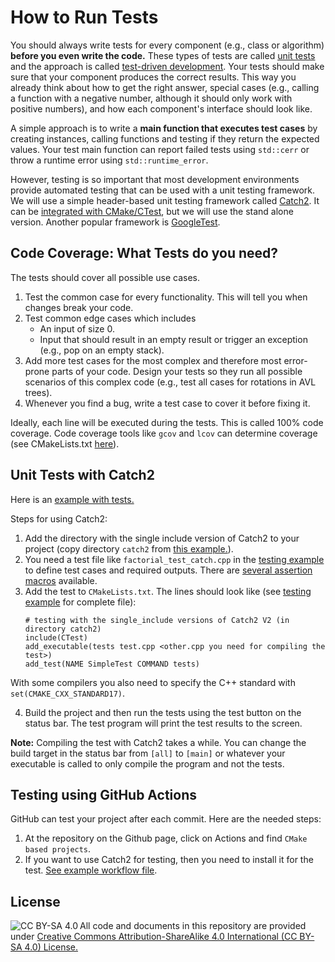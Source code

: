 # How to Run Tests

You should always write tests for every component (e.g., class or algorithm) **before
you even write the code.** 
These types of tests are called [unit tests](https://en.wikipedia.org/wiki/Unit_testing) and the 
approach is called [test-driven development](https://en.wikipedia.org/wiki/Test-driven_development). Your tests should make sure that your component produces the correct results.
This way you already think about how to get the right answer, special cases (e.g., 
calling a function with a negative number, although it should only work with positive numbers), and
how each component's interface should look like. 

A simple approach is to write a **main function that executes test cases** by creating instances, calling functions and testing if they return the expected values. 
Your test main function can report failed tests using `std::cerr` or throw a runtime error using `std::runtime_error`. 

However, testing is so important that most development environments provide automated testing that can be
used with a unit testing framework.
We will use a simple header-based unit testing framework called
[Catch2](https://github.com/catchorg/Catch2). It can be [integrated with CMake/CTest](https://github.com/catchorg/Catch2/blob/devel/docs/cmake-integration.md), but we will use the stand alone version. Another popular framework is
[GoogleTest](https://google.github.io/googletest/).


## Code Coverage: What Tests do you need?

The tests should cover all possible use cases.

1. Test the common case for every functionality. This will tell you when changes break your code. 
2. Test common edge cases which includes
    * An input of size 0.
    * Input that should result in an empty result or trigger an exception (e.g., pop on an empty stack).
3. Add more test cases for the most complex and therefore most error-prone parts of your code. Design your tests so 
  they run all possible scenarios of this complex code (e.g., test all cases for rotations in AVL trees).
4. Whenever you find a bug, write a test case to cover it before fixing it.


Ideally, each line will be executed during the tests. This is called 100% code coverage. 
Code coverage tools like `gcov` and `lcov` can determine coverage (see CMakeLists.txt [here](Chapter1_Programming/factorial)).

## Unit Tests with Catch2
Here is an [example with tests.](Chapter1_Programming/factorial)

Steps for using Catch2:

1. Add the directory with the single include version of Catch2 to your project (copy directory `catch2` from [this example.](Chapter1_Programming/factorial)). 
2. You need a test file like `factorial_test_catch.cpp` in the [testing example](Chapter1_Programming/factorial/) to define test cases and required outputs. There are [several assertion macros](https://github.com/catchorg/Catch2/blob/v2.x/docs/assertions.md) available.
3. Add the test to `CMakeLists.txt`. The lines should look like (see [testing example](Chapter1_Programming/factorial/) for complete file):
   ```
   # testing with the single_include versions of Catch2 V2 (in directory catch2)
   include(CTest)
   add_executable(tests test.cpp <other.cpp you need for compiling the test>)
   add_test(NAME SimpleTest COMMAND tests)
   ```

  With some compilers you also need to specify the C++ standard with 
  `set(CMAKE_CXX_STANDARD17)`.

4. Build the project and then run the tests using the test button on the status bar. The test program will print the test results to the screen.

**Note:** Compiling the test with Catch2 takes a while. You can change the build target in the status bar from `[all]` to `[main]` or whatever your executable is called to only compile the program and not the tests.  

## Testing using GitHub Actions

GitHub can test your project after each commit. Here are the needed steps:

1. At the repository on the Github page, click on Actions and find `CMake based projects`.
2. If you want to use Catch2 for testing, then you need to install it for the test. [See example workflow file](.github/workflows/testing-example_cmake.yml).


## License

<img src="https://licensebuttons.net/l/by-sa/3.0/88x31.png" alt="CC BY-SA 4.0" align="left">

All code and documents in this repository are provided under [Creative Commons Attribution-ShareAlike 4.0 International (CC BY-SA 4.0) License.](https://creativecommons.org/licenses/by-sa/4.0/)
